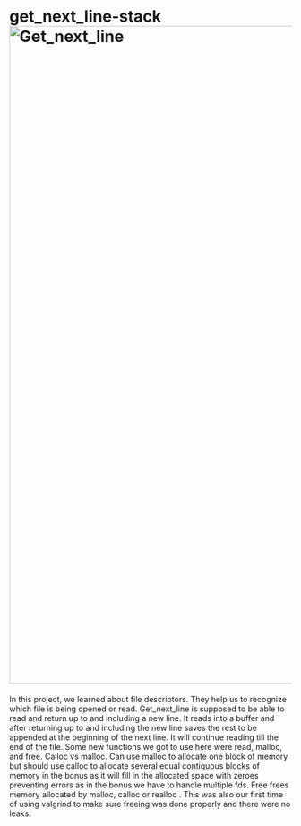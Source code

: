 # get_next_line-stack<img width="1175" alt="Get_next_line" src="https://user-images.githubusercontent.com/82111543/218945693-17947968-f50d-45d5-a08b-12a3226d9c44.png">


In this project, we learned about file descriptors. They help us to recognize which file is being opened or read. Get_next_line is supposed to be able to read and return up to and including a new line. It reads into a buffer and after returning up to and including the new line saves the rest to be appended at the beginning of the next line. It will continue reading till the end of the file.  Some new functions we got to use here were read, malloc, and free.
Calloc vs malloc. Can use malloc to allocate one block of memory but should use calloc to allocate several equal contiguous blocks of memory in the bonus as it will fill in the allocated space with zeroes preventing errors as in the bonus we have to handle multiple fds.
Free frees memory allocated by malloc, calloc or realloc .
This was also our first time of using valgrind to make sure freeing was done properly and there were no leaks.

